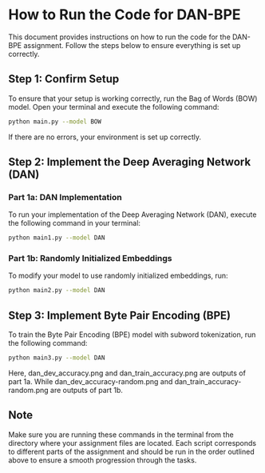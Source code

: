
# How to Run the Code for DAN-BPE

This document provides instructions on how to run the code for the DAN-BPE assignment. Follow the steps below to ensure everything is set up correctly.

## Step 1: Confirm Setup

To ensure that your setup is working correctly, run the Bag of Words (BOW) model. Open your terminal and execute the following command:

```bash
python main.py --model BOW
```

If there are no errors, your environment is set up correctly.

## Step 2: Implement the Deep Averaging Network (DAN)

### Part 1a: DAN Implementation

To run your implementation of the Deep Averaging Network (DAN), execute the following command in your terminal:

```bash
python main1.py --model DAN
```

### Part 1b: Randomly Initialized Embeddings

To modify your model to use randomly initialized embeddings, run:

```bash
python main2.py --model DAN
```

## Step 3: Implement Byte Pair Encoding (BPE)

To train the Byte Pair Encoding (BPE) model with subword tokenization, run the following command:

```bash
python main3.py --model DAN
```

Here, dan_dev_accuracy.png and dan_train_accuracy.png are outputs of part 1a. While dan_dev_accuracy-random.png and dan_train_accuracy-random.png are outputs of part 1b.


## Note

Make sure you are running these commands in the terminal from the directory where your assignment files are located. Each script corresponds to different parts of the assignment and should be run in the order outlined above to ensure a smooth progression through the tasks.
